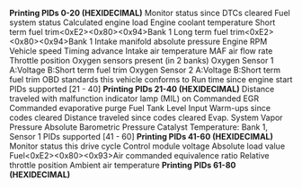**************Printing PIDs 0-20 (HEXIDECIMAL)**************
Monitor status since DTCs cleared
Fuel system status
Calculated engine load
Engine coolant temperature
Short term fuel trim<0xE2><0x80><0x94>Bank 1
Long term fuel trim<0xE2><0x80><0x94>Bank 1
Intake manifold absolute pressure
Engine RPM
Vehicle speed
Timing advance
Intake air temperature
MAF air flow rate
Throttle position
Oxygen sensors present (in 2 banks)
Oxygen Sensor 1 A:Voltage B:Short term fuel trim
Oxygen Sensor 2 A:Voltage B:Short term fuel trim
OBD standards this vehicle conforms to
Run time since engine start
PIDs supported [21 - 40]
**************Printing PIDs 21-40 (HEXIDECIMAL)**************
Distance traveled with malfunction indicator lamp (MIL) on
Commanded EGR
Commanded evaporative purge
Fuel Tank Level Input
Warm-ups since codes cleared
Distance traveled since codes cleared
Evap. System Vapor Pressure
Absolute Barometric Pressure
Catalyst Temperature: Bank 1, Sensor 1
PIDs supported [41 - 60]
**************Printing PIDs 41-60 (HEXIDECIMAL)**************
Monitor status this drive cycle
Control module voltage
Absolute load value
Fuel<0xE2><0x80><0x93>Air commanded equivalence ratio
Relative throttle position
Ambient air temperature
**************Printing PIDs 61-80 (HEXIDECIMAL)**************
